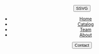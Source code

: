 
<link rel="stylesheet" href="homesite.scss">
<!DOCTYPE html>

<html>
  <head>
    <meta charset="utf-8">
    <meta http-equiv="X-UA-Compatible" content="IE=edge">
    <meta charset="utf-8">
    <meta http-equiv="X-UA-Compatible" content="IE=edge">
    <meta name="description" content="">
    <meta name="viewport" content="width=device-width, initial-scale=1">
  
  </head>
  <body>
    <header>

  <button class="logo">SSVG</button>
      <nav> 
       <ul class="nav_links">
          <li> <a href="#">Home</a></li>
          <li> <a href="#">Catalog</a></li>
          <li> <a href="#">Team</a></li>
          <li> <a href="#">About</a></li>
        </ul>
      </nav> 
        <a class="cta" href="#"><button>Contact</button></a>
    </header>
    
  <script src="" async defer></script>

  </body>
</html>